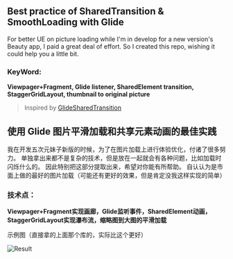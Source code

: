 ## Best practice of SharedTransition & SmoothLoading with Glide

For better UE on picture loading while I'm in develop for a new version's Beauty app, I paid a great deal of effort.
So I created this repo, wishing it could help you a little bit.

### KeyWord:
**Viewpager+Fragment, Glide listener, SharedElement transition, StaggerGridLayout, thumbnail to original picture**

> Inspired by [GlideSharedTransition](https://github.com/DroidsOnRoids/GlideSharedTransition)


## 使用 Glide 图片平滑加载和共享元素动画的最佳实践

我在开发五次元妹子新版的时候，为了在图片加载上进行体验优化，付诸了很多努力。
单独拿出来都不是复杂的技术，但是放在一起就会有各种问题，比如加载时闪烁什么的。
因此特别把这部分提取出来，希望对你能有所帮助。
自认认为是市面上做的最好的图片加载（可能还有更好的效果，但是肯定没我这样实现的简单）

### 技术点：
**Viewpager+Fragment实现画廊，Glide监听事件，SharedElement动画，StaggerGridLayout实现瀑布流，缩略图到大图的平滑加载**

示例图（直接拿的上面那个库的，实际比这个更好）

![Result](https://media.giphy.com/media/pb1pyVi9DnfVi0KZsE/giphy.gif)
